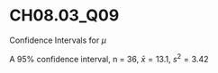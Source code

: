 # CH08.03_Q09 #

Confidence Intervals for $\mu$ 

A 95% confidence interval, n = 36, $\bar{x} = 13.1$, $s^{2} = 3.42$


